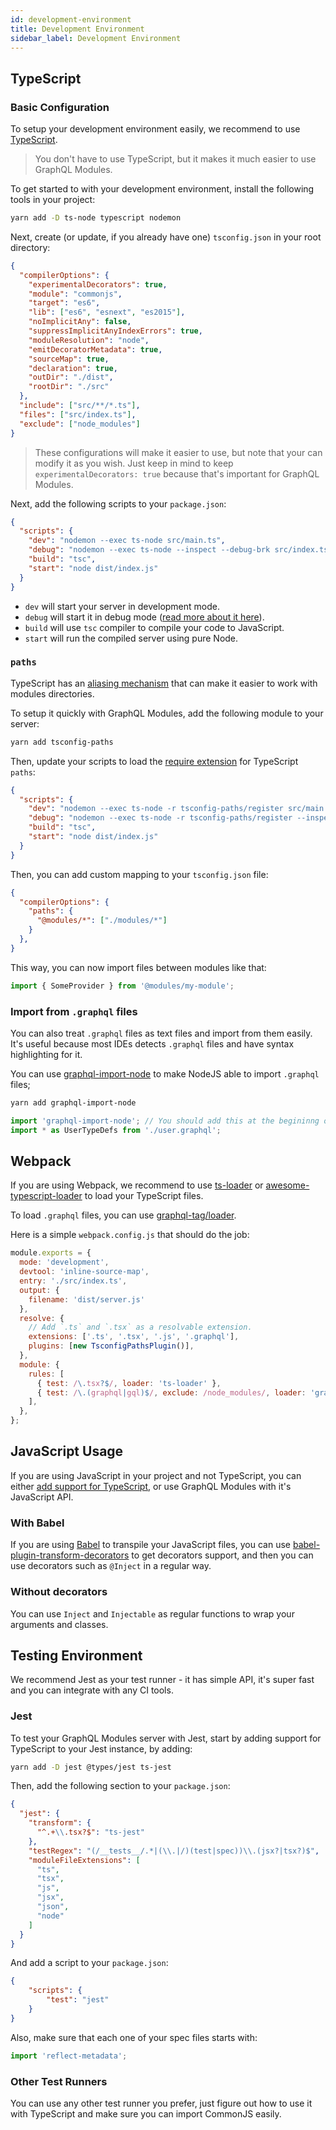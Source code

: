 ```yaml
---
id: development-environment
title: Development Environment
sidebar_label: Development Environment
---
```


## TypeScript

### Basic Configuration

To setup your development environment easily, we recommend to use [TypeScript](http://www.typescriptlang.org/).

> You don't have to use TypeScript, but it makes it much easier to use GraphQL Modules.

To get started to with your development environment, install the following tools in your project:

```bash
yarn add -D ts-node typescript nodemon
```

Next, create (or update, if you already have one) `tsconfig.json` in your root directory:

```json
{
  "compilerOptions": {
    "experimentalDecorators": true,
    "module": "commonjs",
    "target": "es6",
    "lib": ["es6", "esnext", "es2015"],
    "noImplicitAny": false,
    "suppressImplicitAnyIndexErrors": true,
    "moduleResolution": "node",
    "emitDecoratorMetadata": true,
    "sourceMap": true,
    "declaration": true,
    "outDir": "./dist",
    "rootDir": "./src"
  },
  "include": ["src/**/*.ts"],
  "files": ["src/index.ts"],
  "exclude": ["node_modules"]
}
```

> These configurations will make it easier to use, but note that your can modify it as you wish. Just keep in mind to keep `experimentalDecorators: true` because that's important for GraphQL Modules.

Next, add the following scripts to your `package.json`:

```json
{
  "scripts": {
    "dev": "nodemon --exec ts-node src/main.ts",
    "debug": "nodemon --exec ts-node --inspect --debug-brk src/index.ts",
    "build": "tsc",
    "start": "node dist/index.js"
  }
}
```

- `dev` will start your server in development mode.
- `debug` will start it in debug mode ([read more about it here](https://nodejs.org/en/docs/guides/debugging-getting-started/)).
- `build` will use `tsc` compiler to compile your code to JavaScript.
- `start` will run the compiled server using pure Node.

### `paths`

TypeScript has an [aliasing mechanism](https://www.typescriptlang.org/docs/handbook/module-resolution.html) that can make it easier to work with modules directories.

To setup it quickly with GraphQL Modules, add the following module to your server:

```bash
yarn add tsconfig-paths
```

Then, update your scripts to load the [require extension](https://gist.github.com/jamestalmage/df922691475cff66c7e6) for TypeScript `paths`:

```json
{
  "scripts": {
    "dev": "nodemon --exec ts-node -r tsconfig-paths/register src/main.ts",
    "debug": "nodemon --exec ts-node -r tsconfig-paths/register --inspect --debug-brk src/index.ts",
    "build": "tsc",
    "start": "node dist/index.js"
  }
}
```

Then, you can add custom mapping to your `tsconfig.json` file:

```json
{
  "compilerOptions": {
    "paths": {
      "@modules/*": ["./modules/*"]
    }
  },
}
```

This way, you can now import files between modules like that:

```typescript
import { SomeProvider } from '@modules/my-module';
```

### Import from `.graphql` files

You can also treat `.graphql` files as text files and import from them easily. It's useful because most IDEs detects `.graphql` files and have syntax highlighting for it.

You can use [graphql-import-node](https://github.com/ardatan/graphql-import-node) to make NodeJS able to import `.graphql` files;

```bash
yarn add graphql-import-node
```

```typescript
import 'graphql-import-node'; // You should add this at the begininng of your entry file.
import * as UserTypeDefs from './user.graphql';
```

## Webpack

If you are using Webpack, we recommend to use [ts-loader](https://github.com/TypeStrong/ts-loader) or [awesome-typescript-loader](https://github.com/s-panferov/awesome-typescript-loader) to load your TypeScript files.

To load `.graphql` files, you can use [graphql-tag/loader](https://github.com/apollographql/graphql-tag#webpack-preprocessing-with-graphql-tagloader).

Here is a simple `webpack.config.js` that should do the job:

```js
module.exports = {
  mode: 'development',
  devtool: 'inline-source-map',
  entry: './src/index.ts',
  output: {
    filename: 'dist/server.js'
  },
  resolve: {
    // Add `.ts` and `.tsx` as a resolvable extension.
    extensions: ['.ts', '.tsx', '.js', '.graphql'],
    plugins: [new TsconfigPathsPlugin()],
  },
  module: {
    rules: [
      { test: /\.tsx?$/, loader: 'ts-loader' },
      { test: /\.(graphql|gql)$/, exclude: /node_modules/, loader: 'graphql-tag/loader' },
    ],
  },
};
```

## JavaScript Usage

If you are using JavaScript in your project and not TypeScript, you can either [add support for TypeScript](https://www.typescriptlang.org/docs/handbook/migrating-from-javascript.html), or use GraphQL Modules with it's JavaScript API.

### With Babel

If you are using [Babel](http://babeljs.io) to transpile your JavaScript files, you can use [babel-plugin-transform-decorators](http://babeljs.io/docs/en/babel-plugin-transform-decorators) to get decorators support, and then you can use decorators such as `@Inject` in a regular way.

### Without decorators

You can use `Inject` and `Injectable` as regular functions to wrap your arguments and classes.

## Testing Environment

We recommend Jest as your test runner - it has simple API, it's super fast and you can integrate with any CI tools.

### Jest

To test your GraphQL Modules server with Jest, start by adding support for TypeScript to your Jest instance, by adding:

```bash
yarn add -D jest @types/jest ts-jest
```

Then, add the following section to your `package.json`:

```json
{
  "jest": {
    "transform": {
      "^.+\\.tsx?$": "ts-jest"
    },
    "testRegex": "(/__tests__/.*|(\\.|/)(test|spec))\\.(jsx?|tsx?)$",
    "moduleFileExtensions": [
      "ts",
      "tsx",
      "js",
      "jsx",
      "json",
      "node"
    ]
  }
}
```

And add a script to your `package.json`:

```json
{
    "scripts": {
        "test": "jest"
    }
}
```

Also, make sure that each one of your spec files starts with:

```typescript
import 'reflect-metadata';
```

### Other Test Runners

You can use any other test runner you prefer, just figure out how to use it with TypeScript and make sure you can import CommonJS easily.
